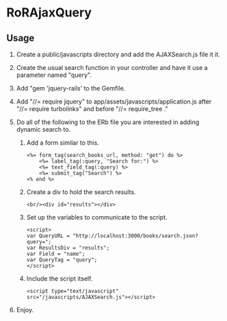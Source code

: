 # RoRAjaxQuery
## Usage
1. Create a public/javascripts directory and add the AJAXSearch.js file it it.

1. Create the usual search function in your controller and have it use a
parameter named "query".

1. Add "gem 'jquery-rails' to the Gemfile.

1. Add "//= require jquery" to app/assets/javascripts/application.js
after "//= require turbolinks" and before "//= require\_tree ."

1. Do all of the following to the ERb file you are interested in adding
dynamic search to.
    1. Add a form similar to this.

        ```
        <%= form_tag(search_books_url, method: "get") do %>
            <%= label_tag(:query, "Search for:") %>
            <%= text_field_tag(:query) %>
            <%= submit_tag("Search") %>
        <% end %>
        ```

    1. Create a div to hold the search results.

        ```
        <br/><div id="results"></div>
        ```

    1. Set up the variables to communicate to the script.

        ```
        <script>
        var QueryURL = "http://localhost:3000/books/search.json?query=";
        var ResultsDiv = "results";
        var Field = "name";
        var QueryTag = "query";
        </script>
        ```

    1. Include the script itself.

        ```
        <script type="text/javascript" src="/javascripts/AJAXSearch.js"></script>
        ```

1. Enjoy.
